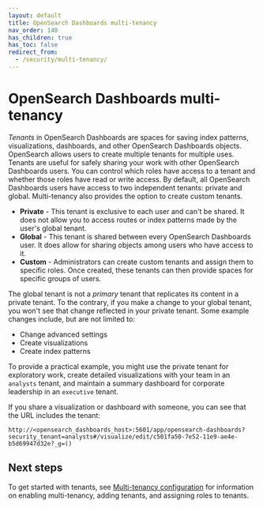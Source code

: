 ```yaml
---
layout: default
title: OpenSearch Dashboards multi-tenancy
nav_order: 140
has_children: true
has_toc: false
redirect_from:
  - /security/multi-tenancy/
---
```


# OpenSearch Dashboards multi-tenancy

*Tenants* in OpenSearch Dashboards are spaces for saving index patterns, visualizations, dashboards, and other OpenSearch Dashboards objects. OpenSearch allows users to create multiple tenants for multiple uses. Tenants are useful for safely sharing your work with other OpenSearch Dashboards users. You can control which roles have access to a tenant and whether those roles have read or write access. By default, all OpenSearch Dashboards users have access to two independent tenants: private and global. Multi-tenancy also provides the option to create custom tenants.

- **Private** - This tenant is exclusive to each user and can't be shared. It does not allow you to access routes or index patterns made by the user's global tenant.
- **Global** - This tenant is shared between every OpenSearch Dashboards user. It does allow for sharing objects among users who have access to it.
- **Custom** - Administrators can create custom tenants and assign them to specific roles. Once created, these tenants can then provide spaces for specific groups of users.

The global tenant is not a *primary* tenant that replicates its content in a private tenant. To the contrary, if you make a change to your global tenant, you won't see that change reflected in your private tenant. Some example changes include, but are not limited to:

- Change advanced settings
- Create visualizations
- Create index patterns

To provide a practical example, you might use the private tenant for exploratory work, create detailed visualizations with your team in an `analysts` tenant, and maintain a summary dashboard for corporate leadership in an `executive` tenant.

If you share a visualization or dashboard with someone, you can see that the URL includes the tenant:

```
http://<opensearch_dashboards_host>:5601/app/opensearch-dashboards?security_tenant=analysts#/visualize/edit/c501fa50-7e52-11e9-ae4e-b5d69947d32e?_g=()
```

## Next steps

To get started with tenants, see [Multi-tenancy configuration]({{site.url}}{{site.baseurl}}/security/multi-tenancy/multi-tenancy-config/) for information on enabling multi-tenancy, adding tenants, and assigning roles to tenants.   

